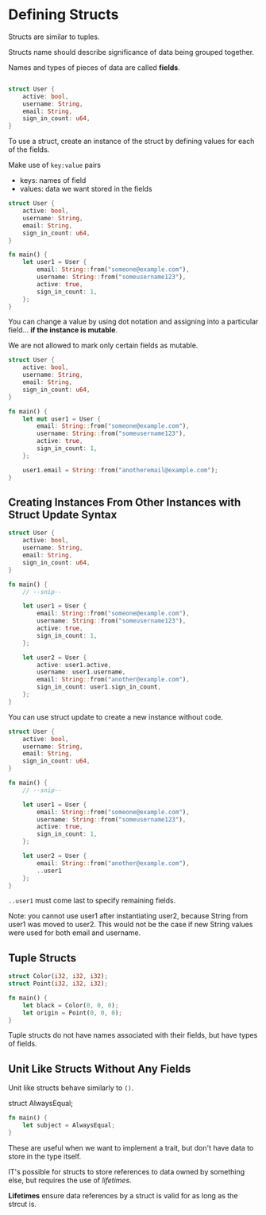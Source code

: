  # Defining Structs


Structs are similar to tuples.

Structs name should describe significance of data being grouped together.

Names and types of pieces of data are called **fields**.

```rust

struct User {
    active: bool,
    username: String,
    email: String,
    sign_in_count: u64,
}

```

To use a struct, create an instance of the struct by defining values for each of the fields.

Make use of `key:value` pairs
- keys: names of field
- values: data we want stored in the fields

``` rust
struct User {
    active: bool,
    username: String,
    email: String,
    sign_in_count: u64,
}

fn main() {
    let user1 = User {
        email: String::from("someone@example.com"),
        username: String::from("someusername123"),
        active: true,
        sign_in_count: 1,
    };
}
```

You can change a value by using dot notation and assigning into a particular field... **if the instance is mutable**.

We are not allowed to mark only certain fields as mutable.


``` rust
struct User {
    active: bool,
    username: String,
    email: String,
    sign_in_count: u64,
}

fn main() {
    let mut user1 = User {
        email: String::from("someone@example.com"),
        username: String::from("someusername123"),
        active: true,
        sign_in_count: 1,
    };

    user1.email = String::from("anotheremail@example.com");
}

```


## Creating Instances From Other Instances with Struct Update Syntax

``` rust
struct User {
    active: bool,
    username: String,
    email: String,
    sign_in_count: u64,
}

fn main() {
    // --snip--

    let user1 = User {
        email: String::from("someone@example.com"),
        username: String::from("someusername123"),
        active: true,
        sign_in_count: 1,
    };

    let user2 = User {
        active: user1.active,
        username: user1.username,
        email: String::from("another@example.com"),
        sign_in_count: user1.sign_in_count,
    };
}
```

You can use struct update to create a new instance without code.

``` rust
struct User {
    active: bool,
    username: String,
    email: String,
    sign_in_count: u64,
}

fn main() {
    // --snip--

    let user1 = User {
        email: String::from("someone@example.com"),
        username: String::from("someusername123"),
        active: true,
        sign_in_count: 1,
    };

    let user2 = User {
        email: String::from("another@example.com"),
        ..user1
    };
}

```

`..user1` must come last to specify remaining fields.

Note: you cannot use user1 after instantiating user2, because String from user1 was moved to user2. This would not be the case if new String values were used for both email and username.


## Tuple Structs

```rust
struct Color(i32, i32, i32);
struct Point(i32, i32, i32);

fn main() {
    let black = Color(0, 0, 0);
    let origin = Point(0, 0, 0);
}
```

Tuple structs do not have names associated with their fields, but have types of fields.

## Unit Like Structs Without Any Fields

Unit like structs behave similarly to `()`.

struct AlwaysEqual;

```rust
fn main() {
    let subject = AlwaysEqual;
}
```

These are useful when we want to implement a trait, but don't have data to store in the type itself.

IT's possible for structs to store references to data owned by something else, but requires the use of *lifetimes*.

**Lifetimes** ensure data references by a struct is valid for as long as the strcut is.






